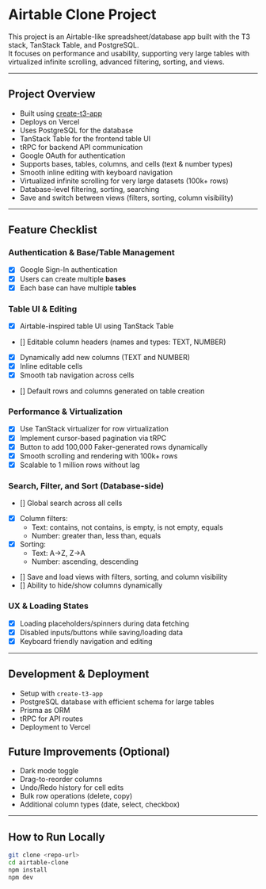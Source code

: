 # Airtable Clone Project

This project is an Airtable-like spreadsheet/database app built with the T3 stack, TanStack Table, and PostgreSQL.  
It focuses on performance and usability, supporting very large tables with virtualized infinite scrolling, advanced filtering, sorting, and views.

---

## Project Overview

- Built using [create-t3-app](https://create.t3.gg/)
- Deploys on Vercel
- Uses PostgreSQL for the database
- TanStack Table for the frontend table UI
- tRPC for backend API communication
- Google OAuth for authentication
- Supports bases, tables, columns, and cells (text & number types)
- Smooth inline editing with keyboard navigation
- Virtualized infinite scrolling for very large datasets (100k+ rows)
- Database-level filtering, sorting, searching
- Save and switch between views (filters, sorting, column visibility)

---

## Feature Checklist

### Authentication & Base/Table Management
- [x] Google Sign-In authentication
- [x] Users can create multiple **bases**
- [x] Each base can have multiple **tables**

### Table UI & Editing
- [x] Airtable-inspired table UI using TanStack Table
- [] Editable column headers (names and types: TEXT, NUMBER)
- [x] Dynamically add new columns (TEXT and NUMBER)
- [x] Inline editable cells
- [x] Smooth tab navigation across cells
- [] Default rows and columns generated on table creation

### Performance & Virtualization
- [x] Use TanStack virtualizer for row virtualization
- [x] Implement cursor-based pagination via tRPC
- [x] Button to add 100,000 Faker-generated rows dynamically
- [x] Smooth scrolling and rendering with 100k+ rows
- [x] Scalable to 1 million rows without lag

### Search, Filter, and Sort (Database-side)
- [] Global search across all cells
- [x] Column filters:
  - Text: contains, not contains, is empty, is not empty, equals
  - Number: greater than, less than, equals
- [x] Sorting:
  - Text: A→Z, Z→A
  - Number: ascending, descending
- [] Save and load views with filters, sorting, and column visibility
- [] Ability to hide/show columns dynamically

### UX & Loading States
- [x] Loading placeholders/spinners during data fetching
- [x] Disabled inputs/buttons while saving/loading data
- [x] Keyboard friendly navigation and editing

---

## Development & Deployment

- Setup with `create-t3-app`
- PostgreSQL database with efficient schema for large tables
- Prisma as ORM
- tRPC for API routes
- Deployment to Vercel


## Future Improvements (Optional)

- Dark mode toggle
- Drag-to-reorder columns
- Undo/Redo history for cell edits
- Bulk row operations (delete, copy)
- Additional column types (date, select, checkbox)

---

## How to Run Locally

```bash
git clone <repo-url>
cd airtable-clone
npm install
npm dev
